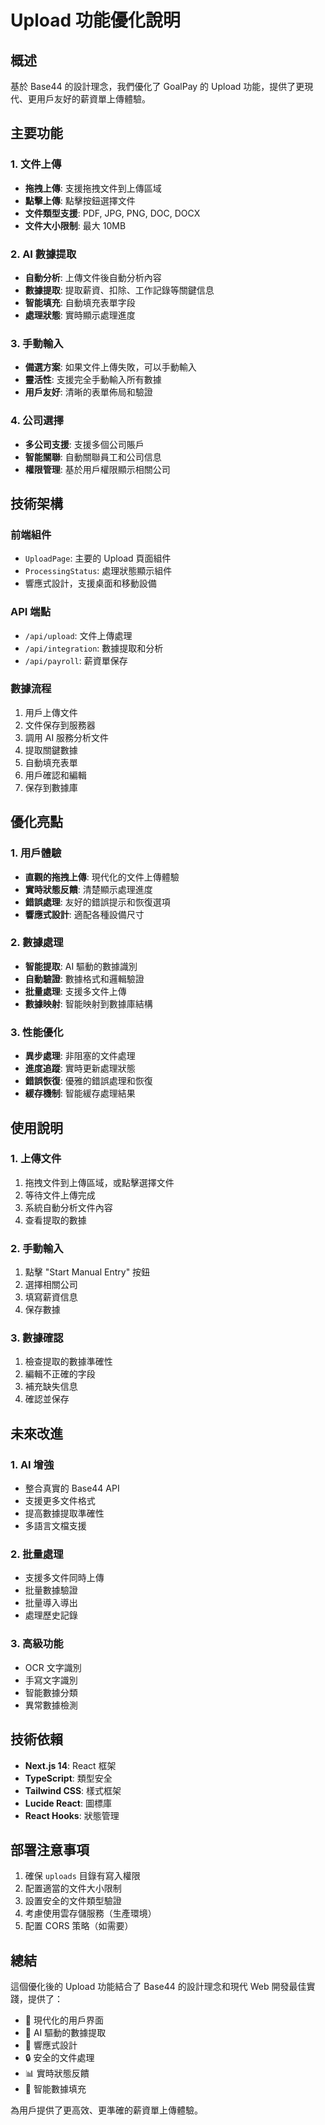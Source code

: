 # Upload 功能優化說明

## 概述

基於 Base44 的設計理念，我們優化了 GoalPay 的 Upload 功能，提供了更現代、更用戶友好的薪資單上傳體驗。

## 主要功能

### 1. 文件上傳
- **拖拽上傳**: 支援拖拽文件到上傳區域
- **點擊上傳**: 點擊按鈕選擇文件
- **文件類型支援**: PDF, JPG, PNG, DOC, DOCX
- **文件大小限制**: 最大 10MB

### 2. AI 數據提取
- **自動分析**: 上傳文件後自動分析內容
- **數據提取**: 提取薪資、扣除、工作記錄等關鍵信息
- **智能填充**: 自動填充表單字段
- **處理狀態**: 實時顯示處理進度

### 3. 手動輸入
- **備選方案**: 如果文件上傳失敗，可以手動輸入
- **靈活性**: 支援完全手動輸入所有數據
- **用戶友好**: 清晰的表單佈局和驗證

### 4. 公司選擇
- **多公司支援**: 支援多個公司賬戶
- **智能關聯**: 自動關聯員工和公司信息
- **權限管理**: 基於用戶權限顯示相關公司

## 技術架構

### 前端組件
- `UploadPage`: 主要的 Upload 頁面組件
- `ProcessingStatus`: 處理狀態顯示組件
- 響應式設計，支援桌面和移動設備

### API 端點
- `/api/upload`: 文件上傳處理
- `/api/integration`: 數據提取和分析
- `/api/payroll`: 薪資單保存

### 數據流程
1. 用戶上傳文件
2. 文件保存到服務器
3. 調用 AI 服務分析文件
4. 提取關鍵數據
5. 自動填充表單
6. 用戶確認和編輯
7. 保存到數據庫

## 優化亮點

### 1. 用戶體驗
- **直觀的拖拽上傳**: 現代化的文件上傳體驗
- **實時狀態反饋**: 清楚顯示處理進度
- **錯誤處理**: 友好的錯誤提示和恢復選項
- **響應式設計**: 適配各種設備尺寸

### 2. 數據處理
- **智能提取**: AI 驅動的數據識別
- **自動驗證**: 數據格式和邏輯驗證
- **批量處理**: 支援多文件上傳
- **數據映射**: 智能映射到數據庫結構

### 3. 性能優化
- **異步處理**: 非阻塞的文件處理
- **進度追蹤**: 實時更新處理狀態
- **錯誤恢復**: 優雅的錯誤處理和恢復
- **緩存機制**: 智能緩存處理結果

## 使用說明

### 1. 上傳文件
1. 拖拽文件到上傳區域，或點擊選擇文件
2. 等待文件上傳完成
3. 系統自動分析文件內容
4. 查看提取的數據

### 2. 手動輸入
1. 點擊 "Start Manual Entry" 按鈕
2. 選擇相關公司
3. 填寫薪資信息
4. 保存數據

### 3. 數據確認
1. 檢查提取的數據準確性
2. 編輯不正確的字段
3. 補充缺失信息
4. 確認並保存

## 未來改進

### 1. AI 增強
- 整合真實的 Base44 API
- 支援更多文件格式
- 提高數據提取準確性
- 多語言文檔支援

### 2. 批量處理
- 支援多文件同時上傳
- 批量數據驗證
- 批量導入導出
- 處理歷史記錄

### 3. 高級功能
- OCR 文字識別
- 手寫文字識別
- 智能數據分類
- 異常數據檢測

## 技術依賴

- **Next.js 14**: React 框架
- **TypeScript**: 類型安全
- **Tailwind CSS**: 樣式框架
- **Lucide React**: 圖標庫
- **React Hooks**: 狀態管理

## 部署注意事項

1. 確保 `uploads` 目錄有寫入權限
2. 配置適當的文件大小限制
3. 設置安全的文件類型驗證
4. 考慮使用雲存儲服務（生產環境）
5. 配置 CORS 策略（如需要）

## 總結

這個優化後的 Upload 功能結合了 Base44 的設計理念和現代 Web 開發最佳實踐，提供了：

- 🚀 現代化的用戶界面
- 🤖 AI 驅動的數據提取
- 📱 響應式設計
- 🔒 安全的文件處理
- 📊 實時狀態反饋
- 🎯 智能數據填充

為用戶提供了更高效、更準確的薪資單上傳體驗。
